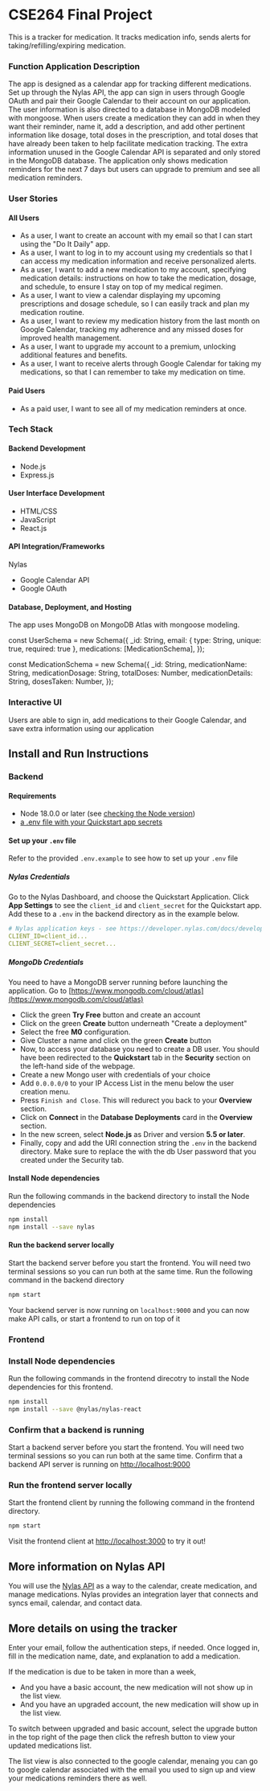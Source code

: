 # CSE264 Final Project

This is a tracker for medication. It tracks medication info, sends alerts for taking/refilling/expiring medication. 

### Function Application Description
The app is designed as a calendar app for tracking different medications. Set up through the Nylas API, the app can sign in users through Google OAuth and pair their Google Calendar to their account on our application. The user information is also directed to a database in MongoDB modeled with mongoose. When users create a medication they can add in when they want their reminder, name it, add a description, and add other pertinent information like dosage, total doses in the prescription, and total doses that have already been taken to help facilitate medication tracking. The extra information unused in the Google Calendar API is separated and only stored in the MongoDB database. The application only shows medication reminders for the next 7 days but users can upgrade to premium and see all medication reminders. 


### User Stories
  #### All Users
  * As a user, I want to create an account with my email so that I can start using the "Do It Daily" app.
  * As a user, I want to log in to my account using my credentials so that I can access my medication information and receive personalized alerts.
  * As a user, I want to add a new medication to my account, specifying medication details: instructions on how to take the medication, dosage, and schedule, to ensure I stay on top of my medical regimen.
  * As a user, I want to view a calendar displaying my upcoming prescriptions and dosage schedule, so I can easily track and plan my medication routine.
  * As a user, I want to review my medication history from the last month on Google Calendar, tracking my adherence and any missed doses for improved health management.
  * As a user, I want to upgrade my account to a premium, unlocking additional features and benefits.
  * As a user, I want to receive alerts through Google Calendar for taking my medications, so that I can remember to take my medication on time.
  #### Paid Users
  * As a paid user, I want to see all of my medication reminders at once.

### Tech Stack
#### Backend Development
* Node.js
* Express.js

#### User Interface Development
* HTML/CSS
* JavaScript
* React.js

#### API Integration/Frameworks
Nylas
* Google Calendar API
* Google OAuth

#### Database, Deployment, and Hosting
The app uses MongoDB on MongoDB Atlas with mongoose modeling. 

const UserSchema = new Schema({
  _id: String,
  email: { type: String, unique: true, required: true },
  medications: [MedicationSchema],
});

const MedicationSchema = new Schema({
  _id: String,
  medicationName: String,
  medicationDosage: String,
  totalDoses: Number,
  medicationDetails: String,
  dosesTaken: Number,
});

### Interactive UI
Users are able to sign in, add medications to their Google Calendar, and save extra information using our application 

## Install and Run Instructions

### Backend

#### Requirements
- Node 18.0.0 or later (see [checking the Node version](#checking-the-nodejs-version))
- [a .env file with your Quickstart app secrets](#set-up-your-env-file)

#### Set up your `.env` file
Refer to the provided `.env.example` to see how to set up your `.env` file

##### Nylas Credentials
Go to the Nylas Dashboard, and choose the Quickstart Application.
Click **App Settings** to see the `client_id` and `client_secret` for the Quickstart app.
Add these to a `.env` in the backend directory as in the example below.
```yaml
# Nylas application keys - see https://developer.nylas.com/docs/developer-guide/authentication/authorizing-api-requests/#sdk-authentication
CLIENT_ID=client_id...
CLIENT_SECRET=client_secret...
```
##### MongoDb Credentials
You need to have a MongoDB server running before launching the application.
Go to [https://www.mongodb.com/cloud/atlas](https://www.mongodb.com/cloud/atlas)
- Click the green **Try Free** button and create an account
- Click on the green **Create** button underneath "Create a deployment"
- Select the free **M0** configuration.
- Give Cluster a name and click on the green **Create** button
- Now, to access your database you need to create a DB user. You should have been redirected to the **Quickstart** tab in the **Security** section on the left-hand side of the webpage.
- Create a new Mongo user with credentials of your choice
- Add `0.0.0.0/0` to your IP Access List in the menu below the user creation menu.
- Press `Finish and Close`. This will redurect you back to your **Overview** section.
- Click on **Connect** in the **Database Deployments** card in the **Overview** section.
- In the new screen, select **Node.js** as Driver and version **5.5 or later**.
- Finally, copy and add the URI connection string the `.env` in the backend directory.  Make sure to replace the <PASSWORD> with the db User password that you created under the Security tab.


#### Install Node dependencies
Run the following commands in the backend directory to install the Node dependencies

```bash
npm install
npm install --save nylas
```

#### Run the backend server locally
Start the backend server before you start the frontend. You will need two terminal sessions so you can run both at the same time. Run the following command in the backend directory

```bash
npm start
```

Your backend server is now running on `localhost:9000` and you can now make API calls, or start a frontend to run on top of it

### Frontend

### Install Node dependencies
Run the following commands in the frontend direcotry to install the Node dependencies for this frontend.

```bash
npm install
npm install --save @nylas/nylas-react
```

### Confirm that a backend is running
Start a backend server before you start the frontend. You will need two terminal sessions so you can run both at the same time.
Confirm that a backend API server is running on [http://localhost:9000](http://localhost:9000)

### Run the frontend server locally
Start the frontend client by running the following command in the frontend directory.

```bash
npm start
```

Visit the frontend client at [http://localhost:3000](http://localhost:3000) to try it out!


## More information on Nylas API 
You will use the [Nylas API](https://developer.nylas.com/docs/getting-started/what-is-nylas/#what-is-nylas) as a way to the calendar, create medication, and manage medications. Nylas provides an integration layer that connects and syncs email, calendar, and contact data.

## More details on using the tracker 
Enter your email, follow the authentication steps, if needed. Once logged in, fill in the medication name, date, and explanation to add a medication.

If the medication is due to be taken in more than a week,
* And you have a basic account, the new medication will not show up in the list view.
* And you have an upgraded account, the new medication will show up in the list view.

To switch between upgraded and basic account, select the upgrade button in the top right of the page then click the refresh button to view your updated medications list.

The list view is also connected to the google calendar, menaing you can go to google calendar associated with the email you used to sign up and view your medications reminders there as well.
